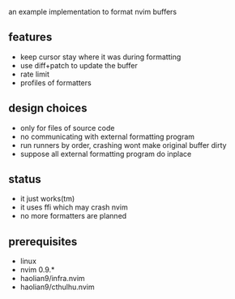 an example implementation to format nvim buffers

## features
* keep cursor stay where it was during formatting
* use diff+patch to update the buffer
* rate limit
* profiles of formatters

## design choices
* only for files of source code
* no communicating with external formatting program
* run runners by order, crashing wont make original buffer dirty
* suppose all external formatting program do inplace

## status
* it just works(tm)
* it uses ffi which may crash nvim
* no more formatters are planned

## prerequisites
* linux
* nvim 0.9.*
* haolian9/infra.nvim
* haolian9/cthulhu.nvim

